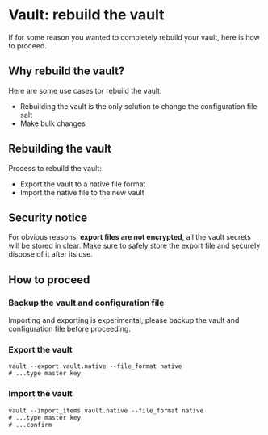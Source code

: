 # Vault: rebuild the vault

If for some reason you wanted to completely rebuild your vault, here is how to proceed.

## Why rebuild the vault?

Here are some use cases tor rebuild the vault:

 - Rebuilding the vault is the only solution to change the configuration file salt
 - Make bulk changes

## Rebuilding the vault

Process to rebuild the vault:

 - Export the vault to a native file format
 - Import the native file to the new vault

## Security notice

For obvious reasons, **export files are not encrypted**, all the vault secrets will be stored in clear.
Make sure to safely store the export file and securely dispose of it after its use.

## How to proceed

### Backup the vault and configuration file

Importing and exporting is experimental, please backup the vault and configuration file before proceeding.

### Export the vault

```
vault --export vault.native --file_format native
# ...type master key
```

### Import the vault

```
vault --import_items vault.native --file_format native
# ...type master key
# ...confirm
```
